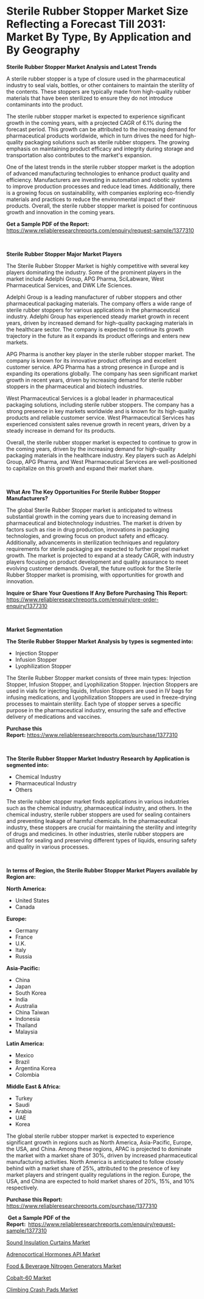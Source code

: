 <p><h1>Sterile Rubber Stopper Market Size Reflecting a Forecast Till 2031: Market By Type, By Application and By Geography</h1></p><p><strong>Sterile Rubber Stopper Market Analysis and Latest Trends</strong></p>
<p><p>A sterile rubber stopper is a type of closure used in the pharmaceutical industry to seal vials, bottles, or other containers to maintain the sterility of the contents. These stoppers are typically made from high-quality rubber materials that have been sterilized to ensure they do not introduce contaminants into the product.</p><p>The sterile rubber stopper market is expected to experience significant growth in the coming years, with a projected CAGR of 6.1% during the forecast period. This growth can be attributed to the increasing demand for pharmaceutical products worldwide, which in turn drives the need for high-quality packaging solutions such as sterile rubber stoppers. The growing emphasis on maintaining product efficacy and integrity during storage and transportation also contributes to the market's expansion.</p><p>One of the latest trends in the sterile rubber stopper market is the adoption of advanced manufacturing technologies to enhance product quality and efficiency. Manufacturers are investing in automation and robotic systems to improve production processes and reduce lead times. Additionally, there is a growing focus on sustainability, with companies exploring eco-friendly materials and practices to reduce the environmental impact of their products. Overall, the sterile rubber stopper market is poised for continuous growth and innovation in the coming years.</p></p>
<p><strong>Get a Sample PDF of the Report:&nbsp;</strong> <a href="https://www.reliableresearchreports.com/enquiry/request-sample/1377310">https://www.reliableresearchreports.com/enquiry/request-sample/1377310</a></p>
<p>&nbsp;</p>
<p><strong>Sterile Rubber Stopper Major Market Players</strong></p>
<p><p>The Sterile Rubber Stopper Market is highly competitive with several key players dominating the industry. Some of the prominent players in the market include Adelphi Group, APG Pharma, SciLabware, West Pharmaceutical Services, and DWK Life Sciences. </p><p>Adelphi Group is a leading manufacturer of rubber stoppers and other pharmaceutical packaging materials. The company offers a wide range of sterile rubber stoppers for various applications in the pharmaceutical industry. Adelphi Group has experienced steady market growth in recent years, driven by increased demand for high-quality packaging materials in the healthcare sector. The company is expected to continue its growth trajectory in the future as it expands its product offerings and enters new markets.</p><p>APG Pharma is another key player in the sterile rubber stopper market. The company is known for its innovative product offerings and excellent customer service. APG Pharma has a strong presence in Europe and is expanding its operations globally. The company has seen significant market growth in recent years, driven by increasing demand for sterile rubber stoppers in the pharmaceutical and biotech industries.</p><p>West Pharmaceutical Services is a global leader in pharmaceutical packaging solutions, including sterile rubber stoppers. The company has a strong presence in key markets worldwide and is known for its high-quality products and reliable customer service. West Pharmaceutical Services has experienced consistent sales revenue growth in recent years, driven by a steady increase in demand for its products.</p><p>Overall, the sterile rubber stopper market is expected to continue to grow in the coming years, driven by the increasing demand for high-quality packaging materials in the healthcare industry. Key players such as Adelphi Group, APG Pharma, and West Pharmaceutical Services are well-positioned to capitalize on this growth and expand their market share.</p></p>
<p>&nbsp;</p>
<p><strong>What Are The Key Opportunities For Sterile Rubber Stopper Manufacturers?</strong></p>
<p><p>The global Sterile Rubber Stopper market is anticipated to witness substantial growth in the coming years due to increasing demand in pharmaceutical and biotechnology industries. The market is driven by factors such as rise in drug production, innovations in packaging technologies, and growing focus on product safety and efficacy. Additionally, advancements in sterilization techniques and regulatory requirements for sterile packaging are expected to further propel market growth. The market is projected to expand at a steady CAGR, with industry players focusing on product development and quality assurance to meet evolving customer demands. Overall, the future outlook for the Sterile Rubber Stopper market is promising, with opportunities for growth and innovation.</p></p>
<p><strong>Inquire or Share Your Questions If Any Before Purchasing This Report:</strong> <a href="https://www.reliableresearchreports.com/enquiry/pre-order-enquiry/1377310">https://www.reliableresearchreports.com/enquiry/pre-order-enquiry/1377310</a></p>
<p>&nbsp;</p>
<p><strong>Market Segmentation</strong></p>
<p><strong>The Sterile Rubber Stopper Market Analysis by types is segmented into:</strong></p>
<p><ul><li>Injection Stopper</li><li>Infusion Stopper</li><li>Lyophilization Stopper</li></ul></p>
<p><p>The Sterile Rubber Stopper market consists of three main types: Injection Stopper, Infusion Stopper, and Lyophilization Stopper. Injection Stoppers are used in vials for injecting liquids, Infusion Stoppers are used in IV bags for infusing medications, and Lyophilization Stoppers are used in freeze-drying processes to maintain sterility. Each type of stopper serves a specific purpose in the pharmaceutical industry, ensuring the safe and effective delivery of medications and vaccines.</p></p>
<p><strong>Purchase this Report:&nbsp;</strong><a href="https://www.reliableresearchreports.com/purchase/1377310">https://www.reliableresearchreports.com/purchase/1377310</a></p>
<p>&nbsp;</p>
<p><strong>The Sterile Rubber Stopper Market Industry Research by Application is segmented into:</strong></p>
<p><ul><li>Chemical Industry</li><li>Pharmaceutical Industry</li><li>Others</li></ul></p>
<p><p>The sterile rubber stopper market finds applications in various industries such as the chemical industry, pharmaceutical industry, and others. In the chemical industry, sterile rubber stoppers are used for sealing containers and preventing leakage of harmful chemicals. In the pharmaceutical industry, these stoppers are crucial for maintaining the sterility and integrity of drugs and medicines. In other industries, sterile rubber stoppers are utilized for sealing and preserving different types of liquids, ensuring safety and quality in various processes.</p></p>
<p>&nbsp;</p>
<p><strong>In terms of Region, the Sterile Rubber Stopper Market Players available by Region are:</strong></p>
<p>
    <p> <strong> North America: </strong>
        <ul>
            <li>United States</li>
            <li>Canada</li>
        </ul>
        </p> 
    <p> <strong> Europe: </strong>
        <ul>
            <li>Germany</li>
            <li>France</li>
            <li>U.K.</li>
            <li>Italy</li>
            <li>Russia</li>
        </ul>
        </p> 
    <p> <strong> Asia-Pacific: </strong>
        <ul>
            <li>China</li>
            <li>Japan</li>
            <li>South Korea</li>
            <li>India</li>
            <li>Australia</li>
            <li>China Taiwan</li>
            <li>Indonesia</li>
            <li>Thailand</li>
            <li>Malaysia</li>
        </ul>
        </p> 
    <p> <strong> Latin America: </strong>
        <ul>
            <li>Mexico</li>
            <li>Brazil</li>
            <li>Argentina Korea</li>
            <li>Colombia</li>
        </ul>
        </p> 
    <p> <strong> Middle East & Africa: </strong>
        <ul>
            <li>Turkey</li>
            <li>Saudi</li>
            <li>Arabia</li>
            <li>UAE</li>
            <li>Korea</li>
        </ul>
    </p>
    </p>
<p><p>The global sterile rubber stopper market is expected to experience significant growth in regions such as North America, Asia-Pacific, Europe, the USA, and China. Among these regions, APAC is projected to dominate the market with a market share of 30%, driven by increased pharmaceutical manufacturing activities. North America is anticipated to follow closely behind with a market share of 25%, attributed to the presence of key market players and stringent quality regulations in the region. Europe, the USA, and China are expected to hold market shares of 20%, 15%, and 10% respectively.</p></p>
<p><strong>Purchase this Report: </strong><a href="https://www.reliableresearchreports.com/purchase/1377310">https://www.reliableresearchreports.com/purchase/1377310</a></p>
<p>&nbsp;<strong>Get a Sample PDF of the Report:&nbsp;&nbsp;</strong><a href="https://www.reliableresearchreports.com/enquiry/request-sample/1377310">https://www.reliableresearchreports.com/enquiry/request-sample/1377310</a></p>
<p><strong></strong></p>
<p><p><a href="https://view.publitas.com/reportprime-1/sound-insulation-curtains-market-a-comprehensive-report-of-its-market-share-growth-trends-2024-2031/">Sound Insulation Curtains Market</a></p><p><a href="https://noble-drawer-34c.notion.site/Adrenocortical-Hormones-API-Market-Research-Report-Forecasted-for-Period-from-2024-2031-by-Market-65ea19a7234b40a5889953e7e6ed4c6c">Adrenocortical Hormones API Market</a></p><p><a href="https://fearless-okapi-6c8.notion.site/Food-Beverage-Nitrogen-Generators-Market-Dynamics-2024-2031-Also-about-Its-Market-Trends-Project-6d03346240e24af98cf4f5f65916ebea">Food & Beverage Nitrogen Generators Market</a></p><p><a href="https://meowing-canidae-761.notion.site/Cobalt-60-Market-Size-Global-Industry-Overview-Market-Segmentation-and-Forecast-2024-to-2031-e0b6feec9c3840d68a6d79aa20933adc">Cobalt-60 Market</a></p><p><a href="https://view.publitas.com/reportprime-1/climbing-crash-pads-market-a-comprehensive-report-of-its-market-share-growth-trends-2024-2031/">Climbing Crash Pads Market</a></p></p>
